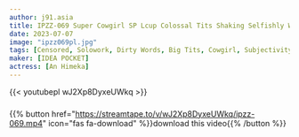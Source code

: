 ```yaml
---
author: j91.asia
title: IPZZ-069 Super Cowgirl SP Lcup Colossal Tits Shaking Selfishly While Shaking You Can Cum If You Make Me Squid Himeka Iori
date: 2023-07-07
image: "ipzz069pl.jpg"
tags: [Censored, Solowork, Dirty Words, Big Tits, Cowgirl, Subjectivity, Butt, Digital Mosaic]
maker: [IDEA POCKET]
actress: [An Himeka]
---
```



{{< youtubepl wJ2Xp8DyxeUWkq >}}
###

{{% button href="https://streamtape.to/v/wJ2Xp8DyxeUWkq/ipzz-069.mp4" icon="fas fa-download" %}}download this video{{% /button %}}

